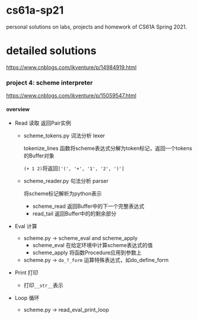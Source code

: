 # cs61a-sp21
personal solutions on labs, projects and homework of CS61A Spring 2021.

# detailed solutions
https://www.cnblogs.com/ikventure/p/14984919.html



### project 4: scheme interpreter

https://www.cnblogs.com/ikventure/p/15059547.html

#### overview

- Read 读取  返回Pair实例

  - scheme_tokens.py  词法分析 lexer

    tokenize_lines 函数将scheme表达式分解为token标记，返回一个tokens的Buffer对象

    `(+ 1 2)`将返回`['(', '+', '1', '2', ')']`

  - scheme_reader.py  句法分析 parser 

    将scheme标记解析为python表示

    - scheme_read 返回Buffer中的下一个完整表达式
    - read_tail 返回Buffer中的的剩余部分

- Eval 计算

  - scheme.py → scheme_eval and scheme_apply 
    - scheme_eval 在给定环境中计算scheme表达式的值
    - scheme_apply 将函数Procedure应用到参数上
  - scheme.py → `do_?_form`  运算特殊表达式，如do_define_form

- Print 打印

  - 打印`__str__`表示

- Loop 循环

  - scheme.py → read_eval_print_loop

